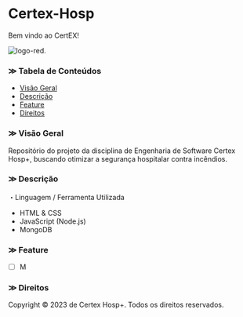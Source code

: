 # Certex-Hosp
Bem vindo ao CertEX!

![logo-red](/assets/icon/logo-red.png"logo-red").

### ≫ Tabela de Conteúdos
<!--ts-->
   * [Visão Geral](#Overview)
   * [Descrição](#Description)
   * [Feature](#Feature)
   * [Direitos](#Rights)
<!--te-->

### ≫ Visão Geral <a name="Overview"></a>
Repositório do projeto da disciplina de Engenharia de Software Certex Hosp+, buscando otimizar  a segurança hospitalar contra incêndios.


### ≫ Descrição <a name="Description"></a>
・Linguagem / Ferramenta Utilizada
- HTML & CSS
- JavaScript (Node.js)
- MongoDB

### ≫ Feature <a name="Feature"></a>
- [ ] M


### ≫ Direitos <a name="Rights"></a>
Copyright © 2023 de Certex Hosp+.
Todos os direitos reservados.